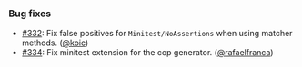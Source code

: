 ### Bug fixes

* [#332](https://github.com/rubocop/rubocop-minitest/issues/332): Fix false positives for `Minitest/NoAssertions` when using matcher methods. ([@koic][])
* [#334](https://github.com/rubocop/rubocop-minitest/issues/334): Fix minitest extension for the cop generator. ([@rafaelfranca][])

[@koic]: https://github.com/koic
[@rafaelfranca]: https://github.com/rafaelfranca
